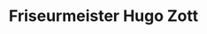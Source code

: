 ---
title: "Friseurmeister Hugo Zott"
url: /kaiserslautern/friseurmeister-hugo-zott/
shop: Friseur
---